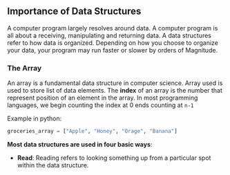 ## Importance of Data Structures
A computer program largely resolves around data. A computer program is all about a
receiving, manipulating and returning data. A data structures refer to how data is
organized. Depending on how you choose to organize your data, your program may run
faster or slower by orders of Magnitude.

### The Array
An array is a fundamental data structure in computer science. Array used is used to
store list of data elements. The **index** of an array is the number that represent
position of an element in the array. In most programming languages, we begin counting
the index at 0 ends counting at `n-1`

Example in python:
```python
groceries_array = ["Apple", "Honey", "Orage", "Banana"]
```

**Most data structures are used in four basic ways**:
- **Read**: Reading refers to looking something up from a particular spot within the data structure.
